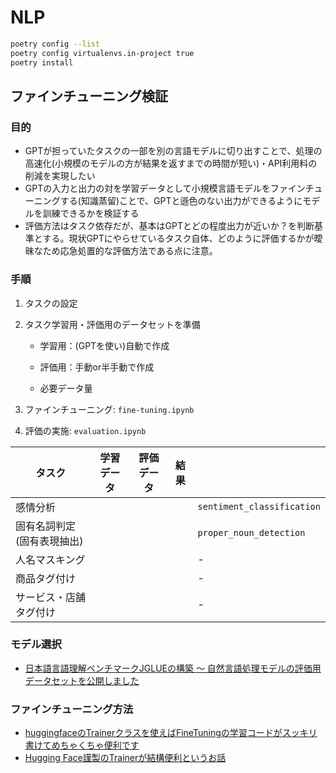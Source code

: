 # NLP

```bash
poetry config --list
poetry config virtualenvs.in-project true
poetry install
```

## ファインチューニング検証

### 目的

- GPTが担っていたタスクの一部を別の言語モデルに切り出すことで、処理の高速化(小規模のモデルの方が結果を返すまでの時間が短い)・API利用料の削減を実現したい
- GPTの入力と出力の対を学習データとして小規模言語モデルをファインチューニングする(知識蒸留)ことで、GPTと遜色のない出力ができるようにモデルを訓練できるかを検証する
- 評価方法はタスク依存だが、基本はGPTとどの程度出力が近いか？を判断基準とする。現状GPTにやらせているタスク自体、どのように評価するかが曖昧なため応急処置的な評価方法である点に注意。

### 手順

1. タスクの設定

2. タスク学習用・評価用のデータセットを準備

    - 学習用：(GPTを使い)自動で作成
    - 評価用：手動or半手動で作成

    - 必要データ量

3. ファインチューニング: `fine-tuning.ipynb`

4. 評価の実施: `evaluation.ipynb`



|タスク|学習データ|評価データ|結果||
|---|---|---|---|---|
|感情分析||||`sentiment_classification`|
|固有名詞判定(固有表現抽出)||||`proper_noun_detection`|
|人名マスキング||||-|
|商品タグ付け||||-|
|サービス・店舗タグ付け||||-|

### モデル選択

- [日本語言語理解ベンチマークJGLUEの構築 〜 自然言語処理モデルの評価用データセットを公開しました](https://techblog.yahoo.co.jp/entry/2022122030379907/)

### ファインチューニング方法

- [huggingfaceのTrainerクラスを使えばFineTuningの学習コードがスッキリ書けてめちゃくちゃ便利です](https://qiita.com/m__k/items/2c4e476d7ac81a3a44af)
- [Hugging Face謹製のTrainerが結構便利というお話](https://qiita.com/tealgreen0503/items/246b7e15e2962b6f9c2b)